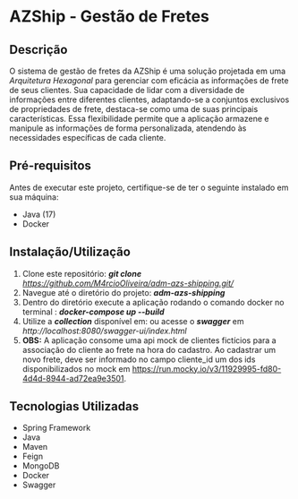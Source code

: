 # AZShip - Gestão de Fretes

## Descrição
O sistema de gestão de fretes da AZShip é uma solução projetada em uma *Arquitetura Hexagonal* para gerenciar com eficácia as informações de frete de seus clientes. Sua capacidade de lidar com a diversidade de informações entre diferentes clientes, adaptando-se a conjuntos exclusivos de propriedades de frete, destaca-se como uma de suas principais características. Essa flexibilidade permite que a aplicação armazene e manipule as informações de forma personalizada, atendendo às necessidades específicas de cada cliente.

## Pré-requisitos
Antes de executar este projeto, certifique-se de ter o seguinte instalado em sua máquina:
- Java (17)
- Docker

## Instalação/Utilização
1. Clone este repositório: ***git clone*** *https://github.com/M4rcioOliveira/adm-azs-shipping.git/*
2. Navegue até o diretório do projeto:  ***adm-azs-shipping***
3. Dentro do diretório execute a aplicação rodando o comando docker no terminal : ***docker-compose up --build***
4. Utilize a ***collection*** disponível em: ou acesse o ***swagger*** em *http://localhost:8080/swagger-ui/index.html*
5. **OBS:** A aplicação consome uma api mock de clientes fictícios para a associação do cliente ao frete na hora do cadastro. Ao cadastrar um novo frete, deve ser informado no campo cliente_id um dos  ids disponibilizados no mock em https://run.mocky.io/v3/11929995-fd80-4d4d-8944-ad72ea9e3501.

## Tecnologias Utilizadas
- Spring Framework
- Java
- Maven
- Feign
- MongoDB
- Docker
- Swagger
